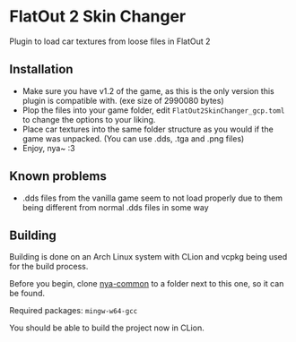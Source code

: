 # FlatOut 2 Skin Changer

Plugin to load car textures from loose files in FlatOut 2

## Installation

- Make sure you have v1.2 of the game, as this is the only version this plugin is compatible with. (exe size of 2990080 bytes)
- Plop the files into your game folder, edit `FlatOut2SkinChanger_gcp.toml` to change the options to your liking.
- Place car textures into the same folder structure as you would if the game was unpacked. (You can use .dds, .tga and .png files)
- Enjoy, nya~ :3

## Known problems

- .dds files from the vanilla game seem to not load properly due to them being different from normal .dds files in some way

## Building

Building is done on an Arch Linux system with CLion and vcpkg being used for the build process. 

Before you begin, clone [nya-common](https://github.com/gaycoderprincess/nya-common) to a folder next to this one, so it can be found.

Required packages: `mingw-w64-gcc`

You should be able to build the project now in CLion.
